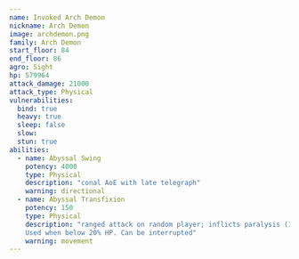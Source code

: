 ```yaml
---
name: Invoked Arch Demon
nickname: Arch Demon
image: archdemon.png
family: Arch Demon
start_floor: 84
end_floor: 86
agro: Sight
hp: 579964
attack_damage: 21000
attack_type: Physical
vulnerabilities:
  bind: true
  heavy: true
  sleep: false
  slow: 
  stun: true
abilities:
  - name: Abyssal Swing
    potency: 4000
    type: Physical
    description: "conal AoE with late telegraph"
    warning: directional
  - name: Abyssal Transfixion
    potency: 150
    type: Physical
    description: "ranged attack on random player; inflicts paralysis (15s).
    Used when below 20% HP. Can be interrupted"
    warning: movement
---
```

